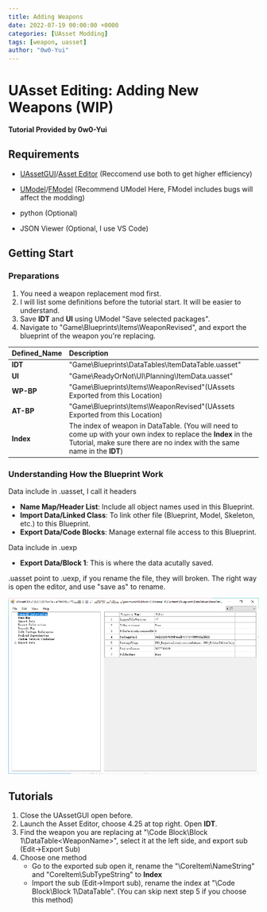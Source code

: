 ```yaml
---
title: Adding Weapons
date: 2022-07-19 00:00:00 +0000
categories: [UAsset Modding]
tags: [weapon, uasset]
author: "0w0-Yui"
---
```


# UAsset Editing: Adding New Weapons (WIP)

**Tutorial Provided by 0w0-Yui**
## Requirements

-  [UAssetGUI](https://github.com/atenfyr/UAssetGUI "UAssetGUI")/[Asset Editor](https://github.com/kaiheilos/Utilities "Asset Editor")  (Reccomend use both to get higher efficiency)

- [UModel](https://www.gildor.org/en/projects/umodel "UModel")/[FModel](https://github.com/iAmAsval/FModel "FModel") (Recommend UModel Here, FModel includes bugs will affect the modding)

- python (Optional)

- JSON Viewer (Optional, I use VS Code)

## Getting Start
### Preparations
1. You need a weapon replacement mod first.
2. I will list some definitions before the tutorial start. It will be easier to understand.
3. Save **IDT** and **UI** using UModel "Save selected packages".
4. Navigate to "Game\Blueprints\Items\WeaponRevised", and export the blueprint of the weapon you're replacing. 

| Defined_Name  |  Description |
| :------------------------ | :------------ |
|**IDT**|"Game\Blueprints\DataTables\ItemDataTable.uasset"  |
|**UI**|"Game\ReadyOrNot\UI\Planning\ItemData.uasset"  |
|**WP-BP**|"Game\Blueprints\Items\WeaponRevised"(UAssets Exported from this Location) |
|**AT-BP**|"Game\Blueprints\Items\WeaponRevised"(UAssets Exported from this Location) |
|**Index**| The index of weapon in DataTable. (You will need to come up with your own index to replace the **Index** in the Tutorial, make sure there are no index with the same name in the **IDT**)|


### Understanding How the Blueprint Work

Data include in .uasset, I call it headers
- **Name Map/Header List**: Include all object names used in this Blueprint.
- **Import Data/Linked Class**: To link other file (Blueprint, Model, Skeleton, etc.) to this Blueprint.
- **Export Data/Code Blocks**: Manage external file access to this Blueprint. 

Data include in .uexp
- **Export Data/Block 1**: This is where the data acutally saved.

.uasset point to .uexp, if you rename the file, they will broken. 
The right way is open the editor, and use "save as" to rename.

![Editor Preview](https://raw.githubusercontent.com/QuantumNuke75/Unofficial-Modding-Guide/gh-pages/images/editor_preview.png "Editor Preview")

## Tutorials
1. Close the UAssetGUI open before.
2. Launch the Asset Editor, choose 4.25 at top right. Open **IDT**.
3. Find the weapon you are replacing at "\Code Block\Block 1\DataTable\<WeaponName>", select it at the left side, and export sub (Edit->Export Sub)
4. Choose one method
	- Go to the exported sub open it, rename the "\CoreItem\NameString" and "CoreItem\SubTypeString" to **Index**
	- Import the sub (Edit->Import sub), rename the index at "\Code Block\Block 1\DataTable". (You can skip next step 5 if you choose this method)
